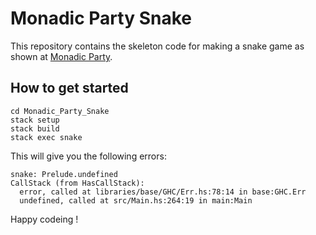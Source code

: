 # Monadic Party Snake

This repository contains the skeleton code for making a snake game as shown at [Monadic Party](https://www.youtube.com/watch?v=6yYchqXbMhA).

## How to get started

```
cd Monadic_Party_Snake
stack setup
stack build
stack exec snake
```

This will give you the following errors:

```
snake: Prelude.undefined
CallStack (from HasCallStack):
  error, called at libraries/base/GHC/Err.hs:78:14 in base:GHC.Err
  undefined, called at src/Main.hs:264:19 in main:Main
```

Happy codeing !
